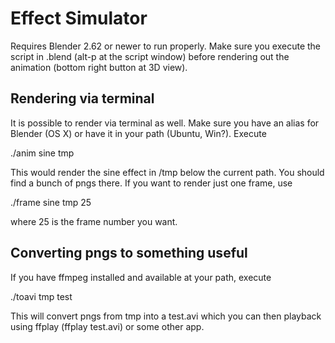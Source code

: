 # Effect Simulator

Requires Blender 2.62 or newer to run properly. Make sure you execute the
script in .blend (alt-p at the script window) before rendering out the
animation (bottom right button at 3D view).

## Rendering via terminal

It is possible to render via terminal as well. Make sure you have an alias for
Blender (OS X) or have it in your path (Ubuntu, Win?). Execute

./anim sine tmp

This would render the sine effect in /tmp below the current path. You should
find a bunch of pngs there. If you want to render just one frame, use

./frame sine tmp 25

where 25 is the frame number you want.

## Converting pngs to something useful

If you have ffmpeg installed and available at your path, execute

./toavi tmp test

This will convert pngs from tmp into a test.avi which you can then playback
using ffplay (ffplay test.avi) or some other app.

